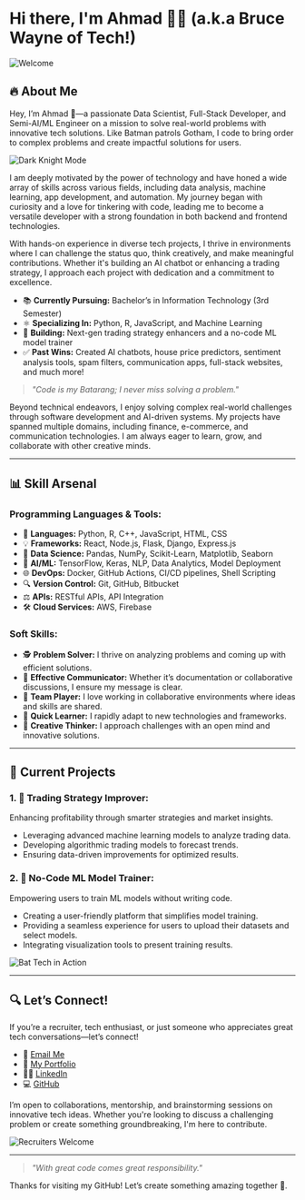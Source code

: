 Hi there, I'm Ahmad 👨‍💻 (a.k.a **Bruce Wayne** of Tech!)
==========================================================

![Welcome](https://media.giphy.com/media/v1.Y2lkPTc5MGI3NjExMmQ5cDJjOTByaWptdXV3aXRlZGpqZWZpdm5mMmI2enB0YnMzdXZuMSZlcD12MV9naWZzX3NlYXJjaCZjdD1n/l0NwGpoOVLTAyUJSo/giphy.gif)

🔥 **About Me**
---------------

Hey, I’m Ahmad 🚀—a passionate Data Scientist, Full-Stack Developer, and Semi-AI/ML Engineer on a mission to solve real-world problems with innovative tech solutions. Like Batman patrols Gotham, I code to bring order to complex problems and create impactful solutions for users.

![Dark Knight Mode](https://media.giphy.com/media/tsa1OggzHsc9O/giphy.gif?cid=790b76112d9p2c90rijmuuwitedjjefivnf2b6zptbs3uvn1&ep=v1_gifs_search&rid=giphy.gif&ct=g)

I am deeply motivated by the power of technology and have honed a wide array of skills across various fields, including data analysis, machine learning, app development, and automation. My journey began with curiosity and a love for tinkering with code, leading me to become a versatile developer with a strong foundation in both backend and frontend technologies.

With hands-on experience in diverse tech projects, I thrive in environments where I can challenge the status quo, think creatively, and make meaningful contributions. Whether it's building an AI chatbot or enhancing a trading strategy, I approach each project with dedication and a commitment to excellence.

*   📚 **Currently Pursuing:** Bachelor’s in Information Technology (3rd Semester)
*   ⚛️ **Specializing In:** Python, R, JavaScript, and Machine Learning
*   🔧 **Building:** Next-gen trading strategy enhancers and a no-code ML model trainer
*   ✅ **Past Wins:** Created AI chatbots, house price predictors, sentiment analysis tools, spam filters, communication apps, full-stack websites, and much more!

> _"Code is my Batarang; I never miss solving a problem."_

Beyond technical endeavors, I enjoy solving complex real-world challenges through software development and AI-driven systems. My projects have spanned multiple domains, including finance, e-commerce, and communication technologies. I am always eager to learn, grow, and collaborate with other creative minds.

* * *

📊 **Skill Arsenal**
--------------------

### Programming Languages & Tools:

*   🔧 **Languages:** Python, R, C++, JavaScript, HTML, CSS
*   💡 **Frameworks:** React, Node.js, Flask, Django, Express.js
*   🚀 **Data Science:** Pandas, NumPy, Scikit-Learn, Matplotlib, Seaborn
*   🧐 **AI/ML:** TensorFlow, Keras, NLP, Data Analytics, Model Deployment
*   🌐 **DevOps:** Docker, GitHub Actions, CI/CD pipelines, Shell Scripting
*   🔍 **Version Control:** Git, GitHub, Bitbucket
*   ⚖️ **APIs:** RESTful APIs, API Integration
*   🛠️ **Cloud Services:** AWS, Firebase

### Soft Skills:

*   🕵️ **Problem Solver:** I thrive on analyzing problems and coming up with efficient solutions.
*   💬 **Effective Communicator:** Whether it’s documentation or collaborative discussions, I ensure my message is clear.
*   💪 **Team Player:** I love working in collaborative environments where ideas and skills are shared.
*   🔧 **Quick Learner:** I rapidly adapt to new technologies and frameworks.
*   🌟 **Creative Thinker:** I approach challenges with an open mind and innovative solutions.

* * *

🚀 **Current Projects**
-----------------------

### 1\. 🔄 **Trading Strategy Improver:**

Enhancing profitability through smarter strategies and market insights.

*   Leveraging advanced machine learning models to analyze trading data.
*   Developing algorithmic trading models to forecast trends.
*   Ensuring data-driven improvements for optimized results.

### 2\. 🔧 **No-Code ML Model Trainer:**

Empowering users to train ML models without writing code.

*   Creating a user-friendly platform that simplifies model training.
*   Providing a seamless experience for users to upload their datasets and select models.
*   Integrating visualization tools to present training results.

![Bat Tech in Action](https://media.giphy.com/media/v1.Y2lkPTc5MGI3NjExZjRpenVmcWhwM3F0MG5wdjQzYndlaDdpN2Q4MnZjYm1oOGJ4Z2p2NSZlcD12MV9naWZzX3NlYXJjaCZjdD1n/26tn33aiTi1jkl6H6/giphy.gif)

* * *

🔍 **Let’s Connect!**
---------------------

If you’re a recruiter, tech enthusiast, or just someone who appreciates great tech conversations—let’s connect!

*   📧 [Email Me](mailto:your.email@example.com)
*   💾 [My Portfolio](https://yourportfolio.com/)
*   👨‍💻 [LinkedIn](https://www.linkedin.com/in/yourprofile)
*   💻 [GitHub](https://github.com/yourusername)

I’m open to collaborations, mentorship, and brainstorming sessions on innovative tech ideas. Whether you're looking to discuss a challenging problem or create something groundbreaking, I'm here to contribute.

![Recruiters Welcome](https://media.giphy.com/media/v1.Y2lkPTc5MGI3NjExZjRpenVmcWhwM3F0MG5wdjQzYndlaDdpN2Q4MnZjYm1oOGJ4Z2p2NSZlcD12MV9naWZzX3NlYXJjaCZjdD1n/QDjpIL6oNCVZ4qzGs7/giphy.gif)

* * *

> _"With great code comes great responsibility."_

Thanks for visiting my GitHub! Let’s create something amazing together 🌟.
